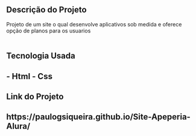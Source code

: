 <h2>Descrição do Projeto</h2>
Projeto de um site o qual desenvolve aplicativos sob medida e oferece opção de planos para os usuarios
<br>
<br>
<h2> Tecnologia Usada <h2>
- Html
- Css

<h2> Link do Projeto <h2>
https://paulogsiqueira.github.io/Site-Apeperia-Alura/
